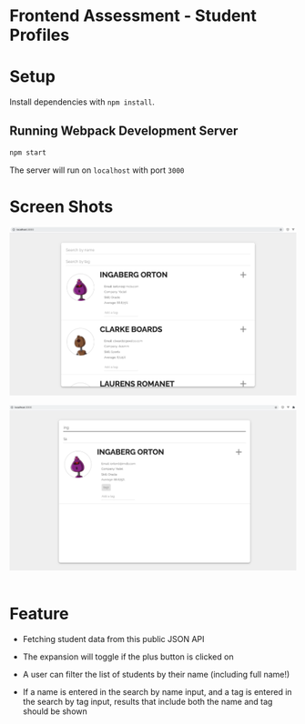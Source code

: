 # Frontend Assessment - Student Profiles

# Setup

Install dependencies with `npm install`.

## Running Webpack Development Server

```sh
npm start
```

The server will run on `localhost` with port `3000`
&nbsp;&nbsp;


# Screen Shots

!["Main Page"](docs/main_page.png)

!["Main Page"](docs/result_page.png)
&nbsp;

# Feature

- Fetching student data from this public JSON API

- The expansion will toggle if the plus button is clicked on

- A user can filter the list of students by their name (including full name!)

- If a name is entered in the search by name input, and a tag is entered in the search by tag input, results that include both the name and tag should be shown